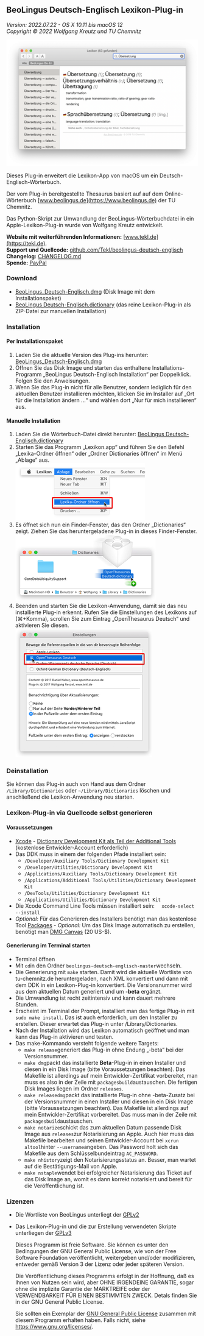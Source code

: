 BeoLingus Deutsch-Englisch Lexikon-Plug-in
------------------------------------------

_Version: 2022.07.22 - OS X 10.11 bis macOS 12_  
_Copyright © 2022 Wolfgang Kreutz und TU Chemnitz_

![Screenshot](images/screenshots/BeoLingus_Screen_1.png)

Dieses Plug-in erweitert die Lexikon-App von macOS um ein  Deutsch-Englisch-Wörterbuch.

Der vom Plug-in bereitgestellte Thesaurus basiert auf auf dem Online-Wörterbuch [www.beolingus.de](https://www.beolingus.de) der TU Chemnitz.

Das Python-Skript zur Umwandlung der BeoLingus-Wörterbuchdatei in ein Apple-Lexikon-Plug-in wurde von Wolfgang Kreutz entwickelt.

**Website mit weiterführenden Informationen:** [www.tekl.de](https://tekl.de).  
**Support und Quellcode:** [github.com/Tekl/beolingus-deutsch-englisch](https://github.com/Tekl/beolingus-deutsch-englisch)  
**Changelog:** [CHANGELOG.md](https://github.com/Tekl/beolingus-deutsch-englisch/blob/master/CHANGELOG.md)  
**Spende:** [PayPal](https://www.paypal.me/WolfgangReszel)

### Download

- [BeoLingus_Deutsch-Englisch.dmg](https://github.com/Tekl/beolingus-deutsch-englisch/releases/latest/download/BeoLingus_Deutsch-Englisch.dmg) (Disk Image mit dem Installationspaket)
- [BeoLingus Deutsch-Englisch.dictionary](https://github.com/Tekl/beolingus-deutsch-englisch/releases/latest/download/BeoLingus_Deutsch-Englisch_dictionaryfile.zip) (das reine Lexikon-Plug-in als ZIP-Datei zur manuellen Installation)

### Installation

#### Per Installationspaket

1. Laden Sie die aktuelle Version des Plug-ins herunter:  [BeoLingus_Deutsch-Englisch.dmg](https://github.com/Tekl/beolingus-deutsch-englisch/releases/latest/download/BeoLingus_Deutsch-Englisch.dmg)
2. Öffnen Sie das Disk Image und starten das enthaltene Installations-Programm „BeoLingus Deutsch-Englisch Installation“ per Doppelklick. Folgen Sie den Anweisungen.
3. Wenn Sie das Plug-in nicht für alle Benutzer, sondern lediglich für den aktuellen Benutzer installieren möchten, klicken Sie im Installer auf „Ort für die Installation ändern …“ und wählen dort „Nur für mich installieren“ aus.

#### Manuelle Installation

1. Laden Sie die Wörterbuch-Datei direkt herunter:  [BeoLingus Deutsch-Englisch.dictionary](https://github.com/Tekl/beolingus-deutsch-englisch/releases/latest/download/BeoLingus_Deutsch-Englisch_dictionaryfile.zip)
2. Starten Sie das Programm „Lexikon.app“ und führen Sie den Befehl „Lexika-Ordner öffnen“ oder „Ordner Dictionaries öffnen“ im Menü „Ablage“ aus.  
![Schritt 1](images/manual%20installation/dict-inst-1cursor.png)
3. Es öffnet sich nun ein Finder-Fenster, das den Ordner „Dictionaries“ zeigt. Ziehen Sie das heruntergeladene Plug-in in dieses Finder-Fenster.  
![Schritt 2](images/manual%20installation/dict-inst-2cursor.png)
4. Beenden und starten Sie die Lexikon-Anwendung, damit sie das neu installierte Plug-in erkennt. Rufen Sie die Einstellungen des Lexikons auf (⌘+Komma), scrollen Sie zum Eintrag „OpenThesaurus Deutsch“ und aktivieren Sie diesen.  
![Schritt 3](images/manual%20installation/dict-inst-3cursor.png)

### Deinstallation

Sie können das Plug-in auch von Hand aus dem Ordner `/Library/Dictionaries` oder `~/Library/Dictionaries` löschen und anschließend die Lexikon-Anwendung neu starten.

### Lexikon-Plug-in via Quellcode selbst generieren

#### Voraussetzungen

- [Xcode](https://apps.apple.com/de/app/xcode/id497799835?mt=12)
- [Dictionary Development Kit als Teil der Additional Tools](https://developer.apple.com/download/all/?q=Additional%20Tools) (kostenlose Entwickler-Account erforderlich)
- Das DDK muss in einem der folgenden Pfade installiert sein:
  - `/Developer/Auxiliary Tools/Dictionary Development Kit`
  - `/Developer/Utilities/Dictionary Development Kit`
  - `/Applications/Auxiliary Tools/Dictionary Development Kit`
  - `/Applications/Additional Tools/Utilities/Dictionary Development Kit`
  - `/DevTools/Utilities/Dictionary Development Kit`
  - `/Applications/Utilities/Dictionary Development Kit`
- Die Xcode Command Line Tools müssen installiert sein: `
 xcode-select --install`
- *Optional:* Für das Generieren des Installers benötigt man das kostenlose Tool [Packages](http://s.sudre.free.fr/Software/Packages/about.html)
- *Optional:* Um das Disk Image automatisch zu erstellen, benötigt man [DMG Canvas](https://www.araelium.com/dmgcanvas) (20 US-$).

#### Generierung im Terminal starten

- Terminal öffnen
- Mit `cd`in den Ordner `beolingus-deutsch-englisch-master`wechseln.
- Die Generierung mit `make` starten. Damit wird die aktuelle Wortliste von tu-chemnitz.de heruntergeladen, nach XML konvertiert und dann mit dem DDK in ein Lexikon-Plug-in konvertiert. Die Versionsnummer wird aus dem aktuellen Datum generiert und um **-beta** ergänzt.
- Die Umwandlung ist recht zeitintensiv und kann dauert mehrere Stunden.
- Erscheint im Terminal der Prompt, installiert man das fertige Plug-in mit `sudo make install`. Das ist auch erforderlich, um den Installer zu erstellen. Dieser erwartet das Plug-in unter /Library/Dictionaries.
- Nach der Installation wird das Lexikon automatisch geöffnet und man kann das Plug-in aktivieren und testen.
- Das make-Kommando versteht folgende weitere Targets:
  - `make release`generiert das Plug-in ohne Endung „-beta“ bei der Versionsnummer.
  - `make dmg`packt das installierte **Beta**-Plug-in in einen Installer und diesen in ein Disk Image (bitte Voraussetzungen beachten). Das Makefile ist allerdings auf mein Entwickler-Zertifikat vorbereitet, man muss es also in der Zeile mit `packagesbuild`austauschen. Die fertigen Disk Images liegen im Ordner `releases`.
  - `make releasedmg`packt das installierte Plug-in ohne -beta-Zusatz bei der Versionsnummer in einen Installer und diesen in ein Disk Image (bitte Voraussetzungen beachten). Das Makefile ist allerdings auf mein Entwickler-Zertifikat vorbereitet. Das muss man in der Zeile mit `packagesbuild`austauschen.
  - `make notarize`schickt das zum aktuellen Datum passende Disk Image aus `releases`zur Notarisierung an Apple. Auch hier muss das Makefile bearbeiten und seinen Entwickler-Account bei `xcrun altool`hinter `--username`angeben. Das Password holt sich das Makefile aus dem Schlüsselbundeintrag `AC_PASSWORD`.
  - `make nhistory`zeigt den Notarisierungsstatus an. Besser, man wartet auf die Bestätigungs-Mail von Apple. 
  - `make nstaple`wendet bei erfolgreicher Notarisierung das Ticket auf das Disk Image an, womit es dann korrekt notarisiert und bereit für die Veröffentlichung ist.

### Lizenzen

- Die Wortliste von BeoLingus unterliegt der [GPLv2](https://www.gnu.org/licenses/old-licenses/gpl-2.0.txt)

- Das Lexikon-Plug-in und die zur Erstellung verwendeten Skripte unterliegen der [GPLv3](https://www.gnu.org/licenses/gpl.html)  
  
  Dieses Programm ist freie Software. Sie können es unter den Bedingungen der GNU General Public License, wie von der Free Software Foundation veröffentlicht, weitergeben und/oder modifizieren, entweder gemäß Version 3 der Lizenz oder jeder späteren Version.  
  
  Die Veröffentlichung dieses Programms erfolgt in der Hoffnung, daß es Ihnen von Nutzen sein wird, aber OHNE IRGENDEINE GARANTIE, sogar ohne die implizite Garantie der MARKTREIFE oder der VERWENDBARKEIT FÜR EINEN BESTIMMTEN ZWECK. Detals finden Sie in der GNU General Public License.  
  
  Sie sollten ein Exemplar der [GNU General Public License](LICENSE) zusammen mit diesem Programm erhalten haben. Falls nicht, siehe https://www.gnu.org/licenses/.
